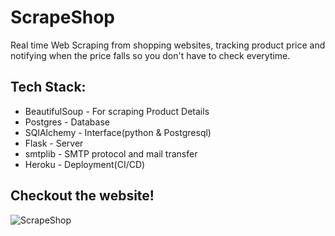 # ScrapeShop
Real time Web Scraping from shopping websites, tracking product price and notifying when the price falls so you don't have to check everytime.



## Tech Stack:
* BeautifulSoup - For scraping Product Details
* Postgres - Database 
* SQlAlchemy - Interface(python & Postgresql)
* Flask - Server
* smtplib - SMTP protocol and mail transfer
* Heroku - Deployment(CI/CD)


## Checkout the website!
![ScrapeShop](https://scrapeshop.herokuapp.com/)

